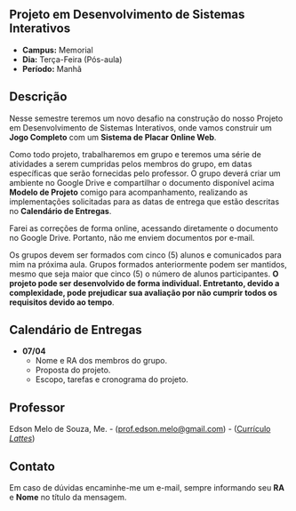 ## Projeto em Desenvolvimento de Sistemas Interativos
* **Campus:** Memorial
* **Dia:** Terça-Feira (Pós-aula)
* **Período:** Manhã

## Descrição
Nesse semestre teremos um novo desafio na construção do nosso Projeto em Desenvolvimento de Sistemas Interativos, onde vamos construir um **Jogo Completo** com um **Sistema de Placar Online Web**.

Como todo projeto, trabalharemos em grupo e teremos uma série de atividades a serem cumpridas pelos membros do grupo, em datas específicas que serão fornecidas pelo professor. O grupo deverá criar um ambiente no Google Drive e compartilhar o documento disponível acima **Modelo de Projeto** comigo para acompanhamento, realizando as implementações solicitadas para as datas de entrega que estão descritas no **Calendário de Entregas**. 

Farei as correções de forma online, acessando diretamente o documento no Google Drive. Portanto, não me enviem documentos por e-mail. 

Os grupos devem ser formados com cinco (5) alunos e comunicados para mim na próxima aula. Grupos formados anteriormente podem ser mantidos, mesmo que seja maior que cinco (5) o número de alunos participantes. **O projeto pode ser desenvolvido de forma individual. Entretanto, devido a complexidade, pode prejudicar sua avaliação por não cumprir todos os requisitos devido ao tempo**.


## Calendário de Entregas
* **07/04**
	+ Nome e RA dos membros do grupo.
	+ Proposta do projeto.
	+ Escopo, tarefas e cronograma do projeto.

## Professor
Edson Melo de Souza, Me. - ([prof.edson.melo@gmail.com](mailto:prof.edson.melo@gmail.com)) - ([Currículo *Lattes*](http://lattes.cnpq.br/2641658716558510))

## Contato
Em caso de dúvidas encaminhe-me um e-mail, sempre informando seu **RA** e **Nome** no título da mensagem.
